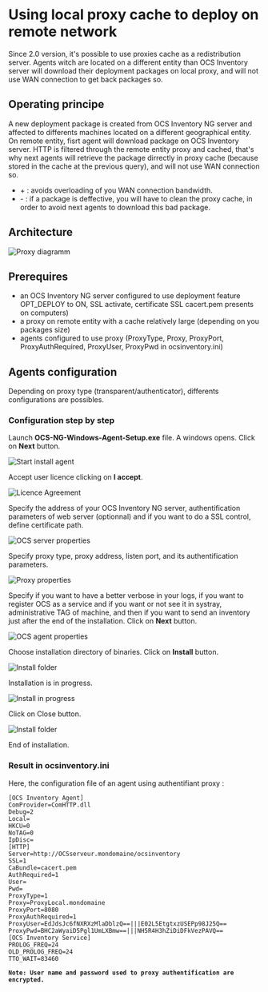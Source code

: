 # Using local proxy cache to deploy on remote network

Since 2.0 version, it's possible to use proxies cache as a redistribution server. Agents witch are
located on a different entity than OCS Inventory server will download their deployment packages
on local proxy, and will not use WAN connection to get back packages so.

## Operating principe

A new deployment package is created from OCS Inventory NG server and affected to differents machines
located on a different geographical entity. On remote entity, fisrt agent will download package
on OCS Inventory server. HTTP is filtered through the remote entity proxy and cached, that's why
next agents will retrieve the package dirrectly in proxy cache (because stored in the cache at the
previous query), and will not use WAN connection so.

* \+ : avoids overloading of you WAN connection bandwidth.
* \- : if a package is deffective, you will have to clean the proxy cache, in order to avoid next
agents to download this bad package.

## Architecture

![Proxy diagramm](../../img/Proxy_cache_deploy.jpg)

## Prerequires

* an OCS Inventory NG server configured to use deployment feature OPT_DEPLOY to ON, SSL activate,
certificate SSL cacert.pem presents on computers)
* a proxy on remote entity with a cache relatively large (depending on you packages size)
* agents configured to use proxy (ProxyType, Proxy, ProxyPort, ProxyAuthRequired, ProxyUser,
ProxyPwd in ocsinventory.ini)

## Agents configuration

Depending on proxy type (transparent/authenticator), differents configurations are possibles.

### **Configuration step by step**

Launch **OCS-NG-Windows-Agent-Setup.exe** file. A windows opens. Click on **Next** button.

![Start install agent](../../img/Fr_install_agent_win_proxy1.jpg)

Accept user licence clicking on **I accept**.

![Licence Agreement](../../img/Fr_install_agent_win_proxy2.jpg)

Specify the address of your OCS Inventory NG server, authentification parameters of web server (optionnal)
and if you want to do a SSL control, define certificate path.

![OCS server properties](../../img/Fr_install_agent_win_proxy3.jpg)

Specify proxy type, proxy address, listen port, and its authentification parameters.

![Proxy properties](../../img/Fr_install_agent_win_proxy4.jpg)

Specify if you want to have a better verbose in your logs, if you want to register OCS as a service
and if you want or not see it in systray, administrative TAG of machine, and then if you want to send
an inventory just after the end of the installation. Click on **Next** button.

![OCS agent properties](../../img/Fr_install_agent_win_proxy5.jpg)

Choose installation directory of binaries. Click on **Install** button.

![Install folder](../../img/Fr_install_agent_win_proxy6.jpg)

Installation is in progress.

![Install in progress](../../img/Fr_install_agent_win_proxy7.jpg)

Click on Close button.

![Install folder](../../img/Fr_install_agent_win_proxy8.jpg)

End of installation.

### **Result in ocsinventory.ini**

Here, the configuration file of an agent using authentifiant proxy :

    [OCS Inventory Agent]
    ComProvider=ComHTTP.dll
    Debug=2
    Local=
    HKCU=0
    NoTAG=0
    IpDisc=
    [HTTP]
    Server=http://OCSserveur.mondomaine/ocsinventory
    SSL=1
    CaBundle=cacert.pem
    AuthRequired=1
    User=
    Pwd=
    ProxyType=1
    Proxy=ProxyLocal.mondomaine
    ProxyPort=8080
    ProxyAuthRequired=1
    ProxyUser=EdJdsJc6fNXRXzMlaDblzQ==|||E02L5EtgtxzUSEPp98J25Q==
    ProxyPwd=BHC2aWyaiD5Pgl1UmLXBmw==|||NH5R4H3hZiDiDFkVezPAVQ==
    [OCS Inventory Service]
    PROLOG_FREQ=24
    OLD_PROLOG_FREQ=24
    TTO_WAIT=83460

**`Note: User name and password used to proxy authentification are encrypted.`**
